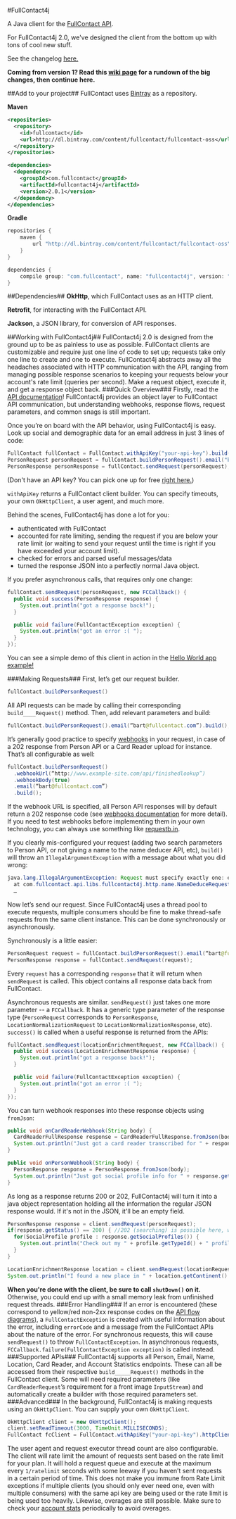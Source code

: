 #FullContact4j

A Java client for the [FullContact API](http://www.fullcontact.com/docs).

For FullContact4j 2.0, we've designed the client from the bottom up with tons of cool new stuff.

See the changelog [here.](https://github.com/fullcontact/fullcontact4j/wiki/changelog)

__Coming from version 1? Read this [wiki page](https://github.com/fullcontact/fullcontact4j/wiki/Coming-from-v1.0) for a rundown of the big changes, then continue here.__

##Add to your project##
FullContact uses [Bintray](https://bintray.com/) as a repository.

__Maven__
```xml
<repositories>
  <repository>
    <id>fullcontact</id>
    <url>http://dl.bintray.com/content/fullcontact/fullcontact-oss</url>
  </repository>
</repositories>

<dependencies>
  <dependency>
    <groupId>com.fullcontact</groupId>
    <artifactId>fullcontact4j</artifactId>
    <version>2.0.1</version>
  </dependency>
</dependencies>
```
__Gradle__
```groovy
repositories {
    maven {
        url "http://dl.bintray.com/content/fullcontact/fullcontact-oss"
    }
}

dependencies {
    compile group: "com.fullcontact", name: "fullcontact4j", version: "2.0.1"
}
```

##Dependencies##
__OkHttp__, which FullContact uses as an HTTP client.

__Retrofit__, for interacting with the FullContact API.

__Jackson__, a JSON library, for conversion of API responses.


##Working with FullContact4j##
FullContact4j 2.0 is designed from the ground up to be as painless to use as possible. FullContact clients are customizable and require just one line of code to set up; requests take only one line to create and one to execute. FullContact4j abstracts away all the headaches associated with HTTP communication with the API, ranging from managing possible response scenarios to keeping your requests below your account's rate limit (queries per second). Make a request object, execute it, and get a response object back.
###Quick Overview###
Firstly, read the [API documentation](https://www.fullcontact.com/developer/docs/)! FullContact4j provides an object layer to FullContact API communication, but understanding webhooks, response flows, request parameters, and common snags is still important.

Once you’re on board with the API behavior, using FullContact4j is easy. Look up social and demographic data for an email address in just 3 lines of code:
```java
FullContact fullContact = FullContact.withApiKey("your-api-key").build();
PersonRequest personRequest = fullContact.buildPersonRequest().email("bart@fullcontact.com").build();
PersonResponse personResponse = fullContact.sendRequest(personRequest);
```
(Don't have an API key? You can pick one up for free [right here.](https://www.fullcontact.com/developer/try-fullcontact/))

`withApiKey` returns a FullContact client builder. You can specify timeouts, your own `OkHttpClient`, a user agent, and much more.

Behind the scenes, FullContact4j has done a lot for you:
* authenticated with FullContact
* accounted for rate limiting, sending the request if you are below your rate limit (or waiting to send your request until the time is right if you have exceeded your account limit).
* checked for errors and parsed useful messages/data
* turned the response JSON into a perfectly normal Java object.

If you prefer asynchronous calls, that requires only one change:
```java
fullContact.sendRequest(personRequest, new FCCallback() {
  public void success(PersonResponse response) {
    System.out.println("got a response back!");
  }

  public void failure(FullContactException exception) {
    System.out.println("got an error :( ");
  }
});
```

You can see a simple demo of this client in action in the [Hello World app example!](https://github.com/fullcontact/fullcontact4j/blob/master/example/java/FullContactHelloWorld.java)

###Making Requests###
First, let’s get our request builder.
```java
fullContact.buildPersonRequest()
```
All API requests can be made by calling their corresponding `build____Request()` method. Then, add relevant parameters and build:
```java
fullContact.buildPersonRequest().email(“bart@fullcontact.com”).build();
```
It’s generally good practice to specify [webhooks](https://www.fullcontact.com/developer/docs/person/#webhook-flow-diagram) in your request, in case of a 202 response from Person API or a Card Reader upload for instance. That’s all configurable as well:
```java
fullContact.buildPersonRequest()
  .webhookUrl(“http://www.example-site.com/api/finishedlookup”)
  .webhookBody(true)
  .email(“bart@fullcontact.com”)
  .build();
```
If the webhook URL is specified, all Person API responses will by default return a 202 response code (see [webhooks documentation](https://www.fullcontact.com/developer/docs/person/#webhook-flow-diagram) for more detail). If you need to test webhooks before implementing them in your own technology, you can always use something like [requestb.in](www.requestb.in).


If you clearly mis-configured your request (adding two search parameters to Person API, or not giving a name to the name deducer API, etc), `build()` will throw an `IllegalArgumentException` with a message about what you did wrong:
```java
java.lang.IllegalArgumentException: Request must specify exactly one: email or username
  at com.fullcontact.api.libs.fullcontact4j.http.name.NameDeduceRequest$Builder.validate(NameDeduceRequest.java:51)
  …
```
Now let’s send our request. Since FullContact4j uses a thread pool to execute requests, multiple consumers should be fine to make thread-safe requests from the same client instance. This can be done synchronously or asynchronously.

Synchronously is a little easier:
```java
PersonRequest request = fullContact.buildPersonRequest().email(“bart@fullcontact.com”).build();
PersonResponse response = fullContact.sendRequest(request);
```
Every `request` has a corresponding `response` that it will return when `sendRequest` is called. This object contains all response data back from FullContact.

Asynchronous requests are similar. `sendRequest()` just takes one more parameter -- a `FCCallback`. It has a generic type parameter of the response type (`PersonRequest` corresponds to `PersonResponse`, `LocationNormalizationRequest` to `LocationNormalizationResponse`, etc). `success()` is called when a useful response is returned from the APIs:
```java
fullContact.sendRequest(locationEnrichmentRequest, new FCCallback() {
  public void success(LocationEnrichmentResponse response) {
    System.out.println("got a response back!");
  }

  public void failure(FullContactException exception) {
    System.out.println("got an error :( ");
  }
});
```

You can turn webhook responses into these response objects using `fromJson`:
```java
public void onCardReaderWebhook(String body) {
  CardReaderFullResponse response = CardReaderFullResponse.fromJson(body);
  System.out.println("Just got a card reader transcribed for " + response.getContact().getName().toString());
}

public void onPersonWebhook(String body) {
  PersonResponse response = PersonResponse.fromJson(body);
  System.out.println("Just got social profile info for " + response.getContactInfo().getName().toString());
}
```

As long as a response returns 200 or 202, FullContact4j will turn it into a java object representation holding all the information the regular JSON response would. If it's not in the JSON, it'll be an empty field.
```java
PersonResponse response = client.sendRequest(personRequest);
if(response.getStatus() == 200) { //202 (searching) is possible here, we'll get an empty response!
  for(SocialProfile profile : response.getSocialProfiles()) {
    System.out.println("Check out my " + profile.getTypeId() + " profile: " + profile.getUrl());
  }
}

LocationEnrichmentResponse location = client.sendRequest(locationRequest);
System.out.println("I found a new place in " + location.getContinent() + " with a population of " + location.getPopulation());
```

__When you're done with the client, be sure to call `shutDown()` on it.__ Otherwise, you could end up with a small memory leak from unfinished request threads.
###Error Handling###
If an error is encountered (these correspond to yellow/red non-2xx response codes on the [API flow diagrams](https://www.fullcontact.com/developer/docs/person/#flow-diagram)), a `FullContactException` is created with useful information about the error, including `errorCode` and a message from the FullContact APIs about the nature of the error. For synchronous requests, this will cause `sendRequest()` to throw `FullContactException`. In asynchronous requests, `FCCallback.failure(FullContactException exception)` is called instead.
###Supported APIs###
FullContact4j supports all Person, Email, Name, Location, Card Reader, and Account Statistics endpoints. These can all be accessed from their respective `build_____Request()` methods in the FullContact client. Some will need required parameters (like `CardReaderRequest`’s requirement for a front image `InputStream`) and automatically create a builder with those required parameters set.
###Advanced###
In the background, FullContact4j is making requests using an `OkHttpClient`. You can supply your own `OkHttpClient`.
```java
OkHttpClient client = new OkHttpClient();
client.setReadTimeout(3000, TimeUnit.MILLISECONDS);
FullContact fcClient = FullContact.withApiKey("your-api-key").httpClient(client).build();
```
The user agent and request executor thread count are also configurable. The client will rate limit the amount of requests sent based on the rate limit for your plan. It will hold a request queue and execute at the maximum every `1/ratelimit` seconds with some leeway if you haven’t sent requests in a certain period of time. This does not make you immune from Rate Limit exceptions if multiple clients (you should only ever need one, even with multiple consumers) with the same api key are being used or the rate limit is being used too heavily. Likewise, overages are still possible. Make sure to check your [account stats](https://www.fullcontact.com/developer/docs/account-stats) periodically to avoid overages.
